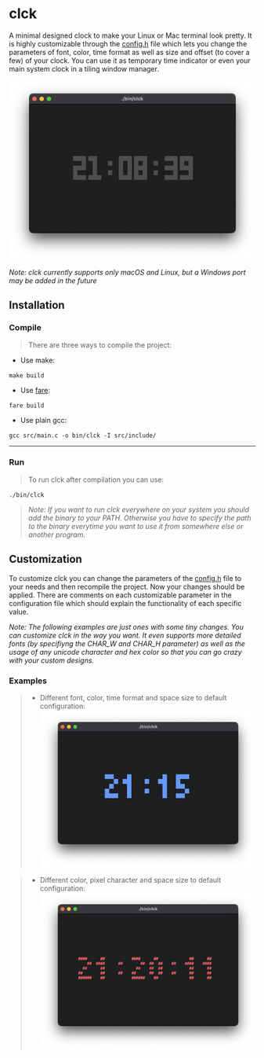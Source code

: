# clck
A minimal designed clock to make your Linux or Mac terminal look pretty. It is highly customizable through the [config.h](https://github.com/Flederossi/clck/blob/main/src/include/config.h) file which lets you change the parameters of font, color, time format as well as size and offset (to cover a few) of your clock. You can use it as temporary time indicator or even your main system clock in a tiling window manager.

![Alt Text](https://github.com/Flederossi/clck/blob/main/assets/screen-1.png)

*Note: clck currently supports only macOS and Linux, but a Windows port may be added in the future*

## Installation
### Compile
> There are three ways to compile the project:

- Use make:
```
make build
```

- Use [fare](https://github.com/Flederossi/fare/):
```
fare build
```

- Use plain gcc:
```
gcc src/main.c -o bin/clck -I src/include/
```
---
### Run
> To run clck after compilation you can use:
```
./bin/clck
```
> *Note: If you want to run clck everywhere on your system you should add the binary to your PATH. Otherwise you have to specify the path to the binary everytime you want to use it from somewhere else or another program.*

## Customization

To customize clck you can change the parameters of the [config.h](https://github.com/Flederossi/clck/blob/main/src/include/config.h) file to your needs and then recompile the project. Now your changes should be applied. There are comments on each customizable parameter in the configuration file which should explain the functionality of each specific value.

*Note: The following examples are just ones with some tiny changes. You can customize clck in the way you want. It even supports more detailed fonts (by specifiyng the CHAR_W and CHAR_H parameter) as well as the usage of any unicode character and hex color so that you can go crazy with your custom designs.*

### Examples
> - Different font, color, time format and space size to default configuration:
> ![Alt Text](https://github.com/Flederossi/clck/blob/main/assets/screen-2.png)

> - Different color, pixel character and space size to default configuration:
> ![Alt Text](https://github.com/Flederossi/clck/blob/main/assets/screen-3.png)
